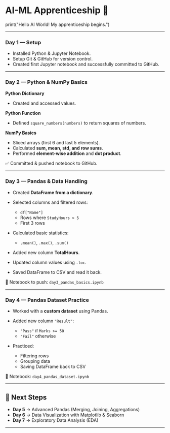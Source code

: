 # AI-ML Apprenticeship 🚀

print("Hello AI World! My apprenticeship begins.")

---

### **Day 1 — Setup**
- Installed Python & Jupyter Notebook.
- Setup Git & GitHub for version control.
- Created first Jupyter notebook and successfully committed to GitHub.

---

### **Day 2 — Python & NumPy Basics**

**Python Dictionary**  
- Created and accessed values.

**Python Function**  
- Defined `square_numbers(numbers)` to return squares of numbers.

**NumPy Basics**  
- Sliced arrays (first 6 and last 5 elements).  
- Calculated **sum, mean, std, and row sums**.  
- Performed **element-wise addition** and **dot product**.  

✅ Committed & pushed notebook to GitHub.

---

### **Day 3 — Pandas & Data Handling**

- Created **DataFrame from a dictionary**.  
- Selected columns and filtered rows:  
  - `df["Name"]`  
  - Rows where `StudyHours > 5`  
  - First 3 rows  

- Calculated basic statistics:  
  - `.mean()`, `.max()`, `.sum()`  

- Added new column **TotalHours**.  
- Updated column values using `.loc`.  
- Saved DataFrame to CSV and read it back.  

📌 Notebook to push: `day3_pandas_basics.ipynb`

---

### **Day 4 — Pandas Dataset Practice**

- Worked with a **custom dataset** using Pandas.  
- Added new column `"Result"`:  
  - `"Pass"` if `Marks >= 50`  
  - `"Fail"` otherwise  

- Practiced:  
  - Filtering rows  
  - Grouping data  
  - Saving DataFrame back to CSV  

📌 Notebook: `day4_pandas_dataset.ipynb`

---

## 🚀 Next Steps
- **Day 5** → Advanced Pandas (Merging, Joining, Aggregations)  
- **Day 6** → Data Visualization with Matplotlib & Seaborn  
- **Day 7** → Exploratory Data Analysis (EDA)  

---
